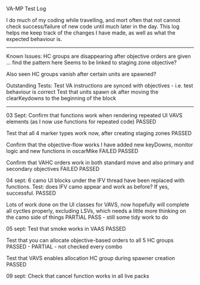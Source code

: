 VA-MP Test Log

I do much of my coding while travelling, and mort often that not cannot check success/failure of new code until much later in the day.
This log helps me keep track of the changes I have made, as well as what the expected behaviour is.

---

Known Issues:
HC groups are disappearing after objective orders are given ... find the pattern here
Seems to be linked to staging zone objective?

Also seen HC groups vanish after certain units are spawned?

Outstanding Tests:
Test VA instructions are synced with objectives - i.e. test behaviour is correct
Test that units spawn ok after moving the clearKeydowns to the beginning of the block

---

03 Sept:
Confirm that functions work when rendering repeated UI VAVS elements
(as I now use functions for repeated code)
PASSED

Test that all 4 marker types work now, after creating staging zones
PASSED

Confirm that the objective-flow works
I have added new keyDowns, monitor logic and new functions in oscarMike
FAILED
PASSED

Confirm that VAHC orders work in both standard move and also primary and secondary objectives
FAILED
PASSED

04 sept:
6 camo UI blocks under the IFV thread have been replaced with functions.
Test: does IFV camo appear and work as before? If yes, successful.
PASSED

Lots of work done on the UI classes for VAVS, now hopefully will complete
all cyctles properly, excluding LSVs, which needs a little more thinking on the camo side of things
PARTIAL PASS - still some tidy work to do

05 sept:
Test that smoke works in VAAS
PASSED

Test that you can allocate objective-based orders to all 5 HC groups
PASSED - PARTIAL - not checked every combo

Test that VAVS enables allocation HC group during spawner creation
PASSED

09 sept:
Check that cancel function works in all live packs
